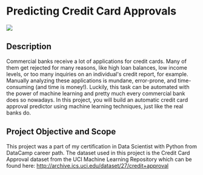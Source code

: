 # Predicting Credit Card Approvals
![](https://rare-gallery.com/thumbs/815209-plastic-Visa-credit-cards-Closeup.jpg)
## Description
Commercial banks receive a lot of applications for credit cards. Many of them get rejected for many reasons, like high loan balances, low income levels, or too many inquiries on an individual's credit report, for example. Manually analyzing these applications is mundane, error-prone, and time-consuming (and time is money!). Luckily, this task can be automated with the power of machine learning and pretty much every commercial bank does so nowadays. In this project, you will build an automatic credit card approval predictor using machine learning techniques, just like the real banks do.

## Project Objective and Scope
This project was a part of my certification in Data Scientist with Python from DataCamp career path. The dataset used in this project is the Credit Card Approval dataset from the UCI Machine Learning Repository which can be found here: http://archive.ics.uci.edu/dataset/27/credit+approval
